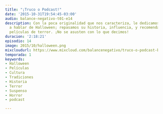 ```yaml
---
title: "¡Truco o Podcast!"
date: '2015-10-31T19:54:45-03:00'
audio: balance-negativo-t01-e14
description: Con la poca originalidad que nos caracteriza, le dedicamos un episodio
  a hablar de Halloween; repasamos su historia, influencia, y recomendamos algunas
  películas de terror. ¡No se asusten con lo que decimos!
duracion: '2:18:21'
episodio: 14
image: 2015/10/halloween.png
mixcloudurl: https://www.mixcloud.com/balancenegativo/truco-o-podcast-balance-negativo-t01-e14/
temporada: 1
keywords:
- Halloween
- Películas
- Cultura
- Tradiciones
- Historia
- Terror
- Suspenso
- Horror
- podcast

---
```

